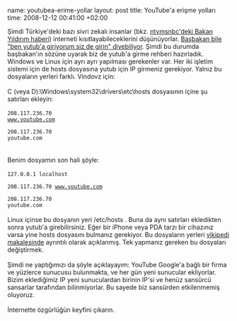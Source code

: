 name: youtubea-erime-yollar
layout: post
title: YouTube'a erişme yolları
time: 2008-12-12 00:41:00 +02:00

Şimdi Türkiye'deki bazı sivri zekalı insanlar (bkz. <a href="http://www.ntvmsnbc.com/news/468087.asp">ntvmsnbc'deki Bakan Yıldırım haberi</a>) interneti kısıtlayabileceklerini düşünüyorlar. <a href="http://www.ntvmsnbc.com/news/466693.asp">Başbakan bile "ben yutub'a giriyorum siz de girin" diyebiliyor</a>. Şimdi bu durumda başbakan'ın sözüne uyarak biz de yutub'a girme rehberi hazırladık. Windows ve Linux için ayrı ayrı yapılması gerekenler var. Her iki işletim sistemi için de hosts dosyasına yutub için IP girmeniz gerekiyor. Yalnız bu dosyaların yerleri farklı. Vindovz için:<br /><br />C (veya D):\Windows\system32\drivers\etc\hosts dosyasının içine şu satırları ekleyin:<br /><br /><code>208.117.236.70 www.youtube.com<br /><br />208.117.236.70 youtube.com<br /></code><br /><br />Benim dosyamın son hali şöyle:<br /><br /><code>127.0.0.1       localhost<br /><br />208.117.236.70 www.youtube.com<br /><br />208.117.236.70 youtube.com</code><br /><br />Linux içinse bu dosyanın yeri /etc/hosts . Buna da aynı satırları ekledikten sonra yutub'a girebilirsiniz. Eğer bir iPhone veya PDA tarzı bir cihazınız varsa yine hosts dosyasını bulmanız gerekiyor. Bu dosyaların yerleri <a href="http://en.wikipedia.org/wiki/Hosts_file">vikipedi makalesinde</a> ayrıntılı olarak açıklanmış. Tek yapmanız gereken bu dosyaları değiştirmek.<br /><br />Şimdi ne yaptığımızı da şöyle açıklayayım: YouTube Google'a bağlı bir firma ve yüzlerce sunucusu bulunmakta, ve her gün yeni sunucular ekliyorlar. Bizim eklediğimiz IP yeni sunuculardan birinin IP'si ve henüz sansürcü sansarlar tarafından bilinmiyorlar. Bu sayede biz sansürden etkilenmemiş oluyoruz.<br /><br />İnternette özgürlüğün keyfini çıkarın.

